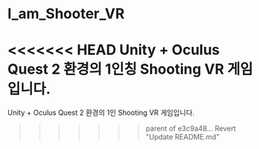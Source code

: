 # I_am_Shooter_VR
<<<<<<< HEAD
Unity + Oculus Quest 2 환경의 1인칭 Shooting VR 게임입니다.
=======
Unity + Oculus Quest 2 환경의 1인 Shooting VR 게임입니다.
>>>>>>> parent of e3c9a48... Revert "Update README.md"
